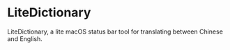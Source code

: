 # LiteDictionary
LiteDictionary, a lite macOS status bar tool for translating between Chinese and English.

